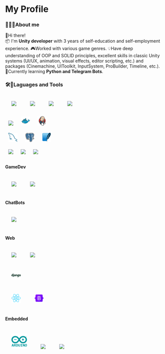 # My Profile
### 🧘🏽‍♂️About me
👋Hi there! 
<br>📦 I'm <b>Unity developer</b> with 3 years of self-education and self-employment experience. 🎮Worked with various game genres.
💡Have deep understanding of OOP and SOLID principles, excellent skills in classic Unity systems (UI/UX, animation, visual effects, editor scripting, etc.) and packages (Cinemachine, UIToolkit, InputSystem, ProBuilder, Timeline, etc.).
<br>🌱Currently learning <b>Python and Telegram Bots</b>.

### 🛠️🧰Laguages and Tools
<div>
  <img width=30 style="padding: 20px;" src="https://cdn.jsdelivr.net/gh/devicons/devicon/icons/python/python-original.svg" />
  <img width=30 style="padding: 20px;" src="https://cdn.jsdelivr.net/gh/devicons/devicon/icons/csharp/csharp-original.svg" />
  <img width=30 style="padding: 20px;" src="https://cdn.jsdelivr.net/gh/devicons/devicon/icons/cplusplus/cplusplus-original.svg" />
  <img width=30 style="padding: 20px;" src="https://cdn.jsdelivr.net/gh/devicons/devicon/icons/c/c-original.svg" />
  <br>
  <img width=30 style="padding: 10px;" src="https://cdn.jsdelivr.net/gh/devicons/devicon/icons/git/git-original.svg" />
  <img width=30 style="padding: 10px;" src="https://github.com/devicons/devicon/blob/v2.16.0/icons/docker/docker-original.svg" />
  <img width=30 style="padding: 10px;" src="https://github.com/devicons/devicon/blob/v2.16.0/icons/jenkins/jenkins-original.svg" />
  <br>
  <img width=30 style="padding: 10px;" src="https://github.com/devicons/devicon/blob/v2.16.0/icons/mysql/mysql-original.svg" />
  <img width=30 style="padding: 10px;" src="https://github.com/devicons/devicon/blob/v2.16.0/icons/postgresql/postgresql-original.svg" />
  <img width=30 style="padding: 10px;" src="https://github.com/devicons/devicon/blob/v2.16.0/icons/sqlite/sqlite-original.svg" />
  <br>
  <img width=30 style="padding: 10px;" src="https://cdn.jsdelivr.net/gh/devicons/devicon/icons/visualstudio/visualstudio-plain.svg" />
  <img width=30 style="padding: 10px;" src="https://cdn.jsdelivr.net/gh/devicons/devicon/icons/vscode/vscode-original.svg" />
  <img width=30 style="padding: 10px;" src="https://cdn.jsdelivr.net/gh/devicons/devicon/icons/pycharm/pycharm-original.svg" />
</div>

#### GameDev
<div>
  <img width=30 style="padding: 20px;" src="https://cdn.jsdelivr.net/gh/devicons/devicon/icons/unity/unity-original.svg" />
  <img width=30 style="padding: 20px;" src="https://cdn.jsdelivr.net/gh/devicons/devicon/icons/csharp/csharp-original.svg" />
</div>

#### ChatBots
<div>
  <img width=30 style="padding: 20px;" src="https://cdn.jsdelivr.net/gh/devicons/devicon/icons/python/python-original.svg" />
</div>

#### Web
<div>
  <img width=30 style="padding: 20px;" src="https://cdn.jsdelivr.net/gh/devicons/devicon/icons/html5/html5-original.svg" />
  <img width=30 style="padding: 20px;" src="https://cdn.jsdelivr.net/gh/devicons/devicon/icons/css3/css3-original.svg" />
  <br>
  <img width=30 style="padding: 20px;" src="https://github.com/devicons/devicon/blob/v2.16.0/icons/django/django-plain-wordmark.svg" />
  <br>
  <img width=30 style="padding: 20px;" src="https://github.com/devicons/devicon/blob/v2.16.0/icons/react/react-original.svg" />
  <img width=30 style="padding: 20px;" src="https://github.com/devicons/devicon/blob/v2.16.0/icons/bootstrap/bootstrap-original.svg" />
</div>

#### Embedded
<div>
  <img width=50 style="padding: 20px;" src="https://github.com/devicons/devicon/blob/v2.16.0/icons/arduino/arduino-original-wordmark.svg" />
  <img width=50 style="padding: 20px;" src="https://id.thethingsnetwork.org/pictures/TheThingsNetwork/thumbnail" />
  <img width=50 style="padding: 20px;" src="https://avatars.githubusercontent.com/u/5756403?s=280&v=4" />
</div>
